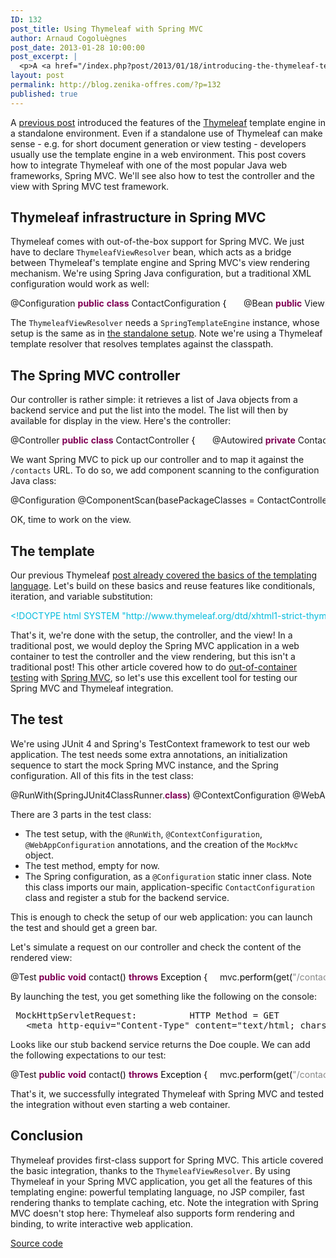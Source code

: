 ```yaml
---
ID: 132
post_title: Using Thymeleaf with Spring MVC
author: Arnaud Cogoluègnes
post_date: 2013-01-28 10:00:00
post_excerpt: |
  <p>A <a href="/index.php?post/2013/01/18/introducing-the-thymeleaf-template-engine">previous post</a> introduced the features of the <a href="http://www.thymeleaf.org/">Thymeleaf</a> template engine in a standalone environment. Even if a standalone use of Thymeleaf can make sense - e.g. for short document generation or view testing - developers usually use the template engine in a web environment. This post covers how to integrate Thymeleaf with one of the most popular Java web frameworks, Spring MVC. We'll see also how to test the controller and the view with Spring MVC test framework.</p>
layout: post
permalink: http://blog.zenika-offres.com/?p=132
published: true
---
```

<p>A <a href="/index.php?post/2013/01/18/introducing-the-thymeleaf-template-engine">previous post</a> introduced the features of the <a href="http://www.thymeleaf.org/">Thymeleaf</a> template engine in a standalone environment. Even if a standalone use of Thymeleaf can make sense - e.g. for short document generation or view testing - developers usually use the template engine in a web environment. This post covers how to integrate Thymeleaf with one of the most popular Java web frameworks, Spring MVC. We'll see also how to test the controller and the view with Spring MVC test framework.</p>
<!--more-->
<h2>Thymeleaf infrastructure in Spring MVC</h2> <p>Thymeleaf comes with out-of-the-box support for Spring MVC. We just have to declare <code>ThymeleafViewResolver</code> bean, which acts as a bridge between Thymeleaf's template engine and Spring MVC's view rendering mechanism. We're using Spring Java configuration, but a traditional XML configuration would work as well:</p> <pre class="java code java" style="font-family:inherit">@Configuration <span style="color: #7F0055; font-weight: bold;">public</span> <span style="color: #7F0055; font-weight: bold;">class</span> ContactConfiguration <span style="color: #000000;">&#123;</span> &nbsp;     @Bean <span style="color: #7F0055; font-weight: bold;">public</span> ViewResolver viewResolver<span style="color: #000000;">&#40;</span><span style="color: #000000;">&#41;</span> <span style="color: #000000;">&#123;</span>         ClassLoaderTemplateResolver templateResolver = <span style="color: #7F0055; font-weight: bold;">new</span> ClassLoaderTemplateResolver<span style="color: #000000;">&#40;</span><span style="color: #000000;">&#41;</span>;         templateResolver.<span style="color: #000000;">setTemplateMode</span><span style="color: #000000;">&#40;</span><span style="color: #888888;">&quot;XHTML&quot;</span><span style="color: #000000;">&#41;</span>;         templateResolver.<span style="color: #000000;">setPrefix</span><span style="color: #000000;">&#40;</span><span style="color: #888888;">&quot;views/&quot;</span><span style="color: #000000;">&#41;</span>;         templateResolver.<span style="color: #000000;">setSuffix</span><span style="color: #000000;">&#40;</span><span style="color: #888888;">&quot;.html&quot;</span><span style="color: #000000;">&#41;</span>;         SpringTemplateEngine engine = <span style="color: #7F0055; font-weight: bold;">new</span> SpringTemplateEngine<span style="color: #000000;">&#40;</span><span style="color: #000000;">&#41;</span>;         engine.<span style="color: #000000;">setTemplateResolver</span><span style="color: #000000;">&#40;</span>templateResolver<span style="color: #000000;">&#41;</span>; &nbsp;         ThymeleafViewResolver viewResolver = <span style="color: #7F0055; font-weight: bold;">new</span> ThymeleafViewResolver<span style="color: #000000;">&#40;</span><span style="color: #000000;">&#41;</span>;         viewResolver.<span style="color: #000000;">setTemplateEngine</span><span style="color: #000000;">&#40;</span>engine<span style="color: #000000;">&#41;</span>;         <span style="color: #7F0055; font-weight: bold;">return</span> viewResolver;     <span style="color: #000000;">&#125;</span> &nbsp; <span style="color: #000000;">&#125;</span></pre> <p>The <code>ThymeleafViewResolver</code> needs a <code>SpringTemplateEngine</code> instance, whose setup is the same as in <a href="/index.php?post/2013/01/18/Introducing-the-Thymeleaf-template-engine">the standalone setup</a>. Note we're using a Thymeleaf template resolver that resolves templates against the classpath.</p> <h2>The Spring MVC controller</h2> <p>Our controller is rather simple: it retrieves a list of Java objects from a backend service and put the list into the model. The list will then by available for display in the view. Here's the controller:</p> <pre class="java code java" style="font-family:inherit">@Controller <span style="color: #7F0055; font-weight: bold;">public</span> <span style="color: #7F0055; font-weight: bold;">class</span> ContactController <span style="color: #000000;">&#123;</span> &nbsp;     @Autowired <span style="color: #7F0055; font-weight: bold;">private</span> ContactService contactService; &nbsp;     @RequestMapping<span style="color: #000000;">&#40;</span><span style="color: #888888;">&quot;/contacts&quot;</span><span style="color: #000000;">&#41;</span>     <span style="color: #7F0055; font-weight: bold;">public</span> <span style="color: #000000;">String</span> contacts<span style="color: #000000;">&#40;</span>Model model<span style="color: #000000;">&#41;</span> <span style="color: #000000;">&#123;</span>         model.<span style="color: #000000;">addAttribute</span><span style="color: #000000;">&#40;</span><span style="color: #888888;">&quot;contacts&quot;</span>,contactService.<span style="color: #000000;">getContacts</span><span style="color: #000000;">&#40;</span><span style="color: #000000;">&#41;</span><span style="color: #000000;">&#41;</span>;         <span style="color: #7F0055; font-weight: bold;">return</span> <span style="color: #888888;">&quot;contacts&quot;</span>;     <span style="color: #000000;">&#125;</span> &nbsp; <span style="color: #000000;">&#125;</span></pre> <p>We want Spring MVC to pick up our controller and to map it against the <code>/contacts</code> URL. To do so, we add component scanning to the configuration Java class:</p> <pre class="java code java" style="font-family:inherit">@Configuration @ComponentScan<span style="color: #000000;">&#40;</span>basePackageClasses = ContactController.<span style="color: #7F0055; font-weight: bold;">class</span><span style="color: #000000;">&#41;</span> <span style="color: #7F0055; font-weight: bold;">public</span> <span style="color: #7F0055; font-weight: bold;">class</span> ContactConfiguration <span style="color: #000000;">&#123;</span> &nbsp;     ... &nbsp; <span style="color: #000000;">&#125;</span></pre> <p>OK, time to work on the view.</p> <h2>The template</h2> <p>Our previous Thymeleaf <a href="/index.php?post/2013/01/18/Introducing-the-Thymeleaf-template-engine">post already covered the basics of the templating language</a>. Let's build on these basics and reuse features like conditionals, iteration, and variable substitution:</p> <pre class="html code html" style="font-family:inherit"><span style="color: #00bbdd;">&lt;!DOCTYPE html SYSTEM &quot;http://www.thymeleaf.org/dtd/xhtml1-strict-thymeleaf-spring3-3.dtd&quot;&gt;</span> <span style="color: #009900;">&lt;<span style="color: #000000; font-weight: bold;">html</span> xmlns<span style="color: #66cc66;">=</span><span style="color: #ff0000;">&quot;http://www.w3.org/1999/xhtml&quot;</span></span> <span style="color: #009900;">      xmlns:th<span style="color: #66cc66;">=</span><span style="color: #ff0000;">&quot;http://www.thymeleaf.org&quot;</span>&gt;</span> <span style="color: #009900;">&lt;<span style="color: #000000; font-weight: bold;">head</span>&gt;</span>     <span style="color: #009900;">&lt;<span style="color: #000000; font-weight: bold;">title</span>&gt;</span>Contacts<span style="color: #009900;">&lt;<span style="color: #66cc66;">/</span><span style="color: #000000; font-weight: bold;">title</span>&gt;</span>     <span style="color: #009900;">&lt;<span style="color: #000000; font-weight: bold;">meta</span> <span style="color: #000066;">http-equiv</span><span style="color: #66cc66;">=</span><span style="color: #ff0000;">&quot;Content-Type&quot;</span> <span style="color: #000066;">content</span><span style="color: #66cc66;">=</span><span style="color: #ff0000;">&quot;text/html; charset=UTF-8&quot;</span> <span style="color: #66cc66;">/</span>&gt;</span> <span style="color: #009900;">&lt;<span style="color: #66cc66;">/</span><span style="color: #000000; font-weight: bold;">head</span>&gt;</span> <span style="color: #009900;">&lt;<span style="color: #000000; font-weight: bold;">body</span>&gt;</span> &nbsp; <span style="color: #009900;">&lt;<span style="color: #000000; font-weight: bold;">table</span> th:if<span style="color: #66cc66;">=</span><span style="color: #ff0000;">&quot;${not #lists.isEmpty(contacts)}&quot;</span>&gt;</span>     <span style="color: #009900;">&lt;<span style="color: #000000; font-weight: bold;">tr</span>&gt;</span>         <span style="color: #009900;">&lt;<span style="color: #000000; font-weight: bold;">th</span>&gt;</span>Firstname<span style="color: #009900;">&lt;<span style="color: #66cc66;">/</span><span style="color: #000000; font-weight: bold;">th</span>&gt;</span>         <span style="color: #009900;">&lt;<span style="color: #000000; font-weight: bold;">th</span>&gt;</span>Lastname<span style="color: #009900;">&lt;<span style="color: #66cc66;">/</span><span style="color: #000000; fo
nt-weight: bold;">th</span>&gt;</span>     <span style="color: #009900;">&lt;<span style="color: #66cc66;">/</span><span style="color: #000000; font-weight: bold;">tr</span>&gt;</span>     <span style="color: #009900;">&lt;<span style="color: #000000; font-weight: bold;">tr</span> th:each<span style="color: #66cc66;">=</span><span style="color: #ff0000;">&quot;contact : ${contacts}&quot;</span>&gt;</span>         <span style="color: #009900;">&lt;<span style="color: #000000; font-weight: bold;">td</span> th:<span style="color: #000066;">text</span><span style="color: #66cc66;">=</span><span style="color: #ff0000;">&quot;${contact.lastname}&quot;</span>&gt;</span>The first name<span style="color: #009900;">&lt;<span style="color: #66cc66;">/</span><span style="color: #000000; font-weight: bold;">td</span>&gt;</span>         <span style="color: #009900;">&lt;<span style="color: #000000; font-weight: bold;">td</span> th:<span style="color: #000066;">text</span><span style="color: #66cc66;">=</span><span style="color: #ff0000;">&quot;${contact.firstname}&quot;</span>&gt;</span>The last name<span style="color: #009900;">&lt;<span style="color: #66cc66;">/</span><span style="color: #000000; font-weight: bold;">td</span>&gt;</span>     <span style="color: #009900;">&lt;<span style="color: #66cc66;">/</span><span style="color: #000000; font-weight: bold;">tr</span>&gt;</span> <span style="color: #009900;">&lt;<span style="color: #66cc66;">/</span><span style="color: #000000; font-weight: bold;">table</span>&gt;</span> &nbsp; <span style="color: #009900;">&lt;<span style="color: #66cc66;">/</span><span style="color: #000000; font-weight: bold;">body</span>&gt;</span> <span style="color: #009900;">&lt;<span style="color: #66cc66;">/</span><span style="color: #000000; font-weight: bold;">html</span>&gt;</span></pre> <p>That's it, we're done with the setup, the controller, and the view! In a traditional post, we would deploy the Spring MVC application in a web container to test the controller and the view rendering, but this isn't a traditional post! This other article covered how to do <a href="/index.php?post/2013/01/15/spring-mvc-test-framework">out-of-container testing</a> with <a href="/index.php?post/2013/01/15/REST-Web-Services-testing-with-Spring-MVC">Spring MVC</a>, so let's use this excellent tool for testing our Spring MVC and Thymeleaf integration.</p> <h2>The test</h2> <p>We're using JUnit 4 and Spring's TestContext framework to test our web application. The test needs some extra annotations, an initialization sequence to start the mock Spring MVC instance, and the Spring configuration. All of this fits in the test class:</p> <pre class="java code java" style="font-family:inherit">@RunWith<span style="color: #000000;">&#40;</span>SpringJUnit4ClassRunner.<span style="color: #7F0055; font-weight: bold;">class</span><span style="color: #000000;">&#41;</span> @ContextConfiguration @WebAppConfiguration <span style="color: #7F0055; font-weight: bold;">public</span> <span style="color: #7F0055; font-weight: bold;">class</span> SpringMvcTest <span style="color: #000000;">&#123;</span> &nbsp;     @Autowired     WebApplicationContext ctx; &nbsp;     MockMvc mvc; &nbsp;     @Before <span style="color: #7F0055; font-weight: bold;">public</span> <span style="color: #7F0055; font-weight: bold;">void</span> setUp<span style="color: #000000;">&#40;</span><span style="color: #000000;">&#41;</span> <span style="color: #7F0055; font-weight: bold;">throws</span> <span style="color: #000000;">Exception</span> <span style="color: #000000;">&#123;</span>         mvc = webAppContextSetup<span style="color: #000000;">&#40;</span>ctx<span style="color: #000000;">&#41;</span>.<span style="color: #000000;">build</span><span style="color: #000000;">&#40;</span><span style="color: #000000;">&#41;</span>;     <span style="color: #000000;">&#125;</span> &nbsp;     @Test     <span style="color: #7F0055; font-weight: bold;">public</span> <span style="color: #7F0055; font-weight: bold;">void</span> contact<span style="color: #000000;">&#40;</span><span style="color: #000000;">&#41;</span> <span style="color: #7F0055; font-weight: bold;">throws</span> <span style="color: #000000;">Exception</span> <span style="color: #000000;">&#123;</span> &nbsp;     <span style="color: #000000;">&#125;</span> &nbsp;     @Configuration     @<span style="color: #a1a100;">import(ContactConfiguration.class)</span>     <span style="color: #7F0055; font-weight: bold;">public</span> <span style="color: #7F0055; font-weight: bold;">static</span> <span style="color: #7F0055; font-weight: bold;">class</span> TestConfiguration <span style="color: #000000;">&#123;</span> &nbsp;         @Bean         <span style="color: #7F0055; font-weight: bold;">public</span> ContactService contactService<span style="color: #000000;">&#40;</span><span style="color: #000000;">&#41;</span> <span style="color: #000000;">&#123;</span>             <span style="color: #7F0055; font-weight: bold;">return</span> <span style="color: #7F0055; font-weight: bold;">new</span> StubContactService<span style="color: #000000;">&#40;</span><span style="color: #000000;">&#41;</span>;         <span style="color: #000000;">&#125;</span> &nbsp;     <span style="color: #000000;">&#125;</span> &nbsp; <span style="color: #000000;">&#125;</span></pre> <p>There are 3 parts in the test class:</p> <ul> <li>The test setup, with the <code>@RunWith</code>, <code>@ContextConfiguration</code>, <code>@WebAppConfiguration</code> annotations, and the creation of the <code>MockMvc</code> object.</li> <li>The test method, empty for now.</li> <li>The Spring configuration, as a <code>@Configuration</code> static inner class. Note this class imports our main, application-specific <code>ContactConfiguration</code> class and register a stub for the backend service.</li> </ul> <p>This is enough to check the setup of our web application: you can launch the test and should get a green bar.</p> <p>Let's simulate a request on our controller and check the content of the rendered view:</p> <pre class="java code java" style="font-family:inherit">@Test <span style="color: #7F0055; font-weight: bold;">public</span> <span style="color: #7F0055; font-weight: bold;">void</span> contact<span style="color: #000000;">&#40;</span><span style="color: #000000;">&#41;</span> <span style="color: #7F0055; font-weight: bold;">throws</span> <span style="color: #000000;">Exception</span> <span style="color: #000000;">&#123;</span>     mvc.<span style="color: #000000;">perform</span><span style="color: #000000;">&#40;</span>get<span style="color: #000000;">&#40;</span><span style="color: #888888;">&quot;/contacts&quot;</span><span style="color: #000000;">&#41;</span><span style="color: #000000;">&#41;</span>         .<span style="color: #000000;">andDo</span><span style="color: #000000;">&#40;</span>print<span style="color: #000000;">&#40;</span><span style="color: #000000;">&#41;</span><span style="color: #000000;">&#41;</span>; <span style="color: #000000;">&#125;</span></pre> <p>By launching the test, you get something like the following on the console:</p> <pre> MockHttpServletRequest:          HTTP Method = GET          Request URI = /contacts           Parameters = {}              Headers = {}              Handler:                 Type = com.zenika.web.ContactController                Async:    Was async started = false         Async result = null   Resolved Exception:                 Type = null         ModelAndView:            View name = contacts                 View = null            Attribute = contacts                value = [com.zenika.Contact@605b28c9, com.zenika.Contact@d2d58b]             FlashMap: MockHttpServletResponse:               Status = 200        Error message = null              Headers = {Content-Type=[text/html;charset=ISO-8859-1]}         Content type = text/html;charset=ISO-8859-1                 Body = &lt;!DOCTYPE html PUBLIC &quot;-//W3C//DTD XHTML 1.0 Strict//EN&quot; &quot;http://www.w3.org/TR/xhtml1/DTD/xhtml1-strict.dtd&quot;&gt; &lt;html xmlns=&quot;http://www.w3.org/1999/xhtml&quot;&gt; &lt;head&gt;     &lt;title&gt;Contacts&lt;/title&gt;
   &lt;meta http-equiv=&quot;Content-Type&quot; content=&quot;text/html; charset=UTF-8&quot; /&gt; &lt;/head&gt; &lt;body&gt; &lt;table&gt;     &lt;tr&gt;         &lt;th rowspan=&quot;1&quot; colspan=&quot;1&quot;&gt;Firstname&lt;/th&gt;         &lt;th rowspan=&quot;1&quot; colspan=&quot;1&quot;&gt;Lastname&lt;/th&gt;     &lt;/tr&gt;     &lt;tr&gt;         &lt;td rowspan=&quot;1&quot; colspan=&quot;1&quot;&gt;Doe&lt;/td&gt;         &lt;td rowspan=&quot;1&quot; colspan=&quot;1&quot;&gt;John&lt;/td&gt;     &lt;/tr&gt;&lt;tr&gt;         &lt;td rowspan=&quot;1&quot; colspan=&quot;1&quot;&gt;Doe&lt;/td&gt;         &lt;td rowspan=&quot;1&quot; colspan=&quot;1&quot;&gt;Jane&lt;/td&gt;     &lt;/tr&gt; &lt;/table&gt; &lt;/body&gt; &lt;/html&gt;        Forwarded URL = null       Redirected URL = null              Cookies = [] </pre> <p>Looks like our stub backend service returns the Doe couple. We can add the following expectations to our test:</p> <pre class="java code java" style="font-family:inherit">@Test <span style="color: #7F0055; font-weight: bold;">public</span> <span style="color: #7F0055; font-weight: bold;">void</span> contact<span style="color: #000000;">&#40;</span><span style="color: #000000;">&#41;</span> <span style="color: #7F0055; font-weight: bold;">throws</span> <span style="color: #000000;">Exception</span> <span style="color: #000000;">&#123;</span>     mvc.<span style="color: #000000;">perform</span><span style="color: #000000;">&#40;</span>get<span style="color: #000000;">&#40;</span><span style="color: #888888;">&quot;/contacts&quot;</span><span style="color: #000000;">&#41;</span><span style="color: #000000;">&#41;</span>         .<span style="color: #000000;">andExpect</span><span style="color: #000000;">&#40;</span>status<span style="color: #000000;">&#40;</span><span style="color: #000000;">&#41;</span>.<span style="color: #000000;">isOk</span><span style="color: #000000;">&#40;</span><span style="color: #000000;">&#41;</span><span style="color: #000000;">&#41;</span>         .<span style="color: #000000;">andExpect</span><span style="color: #000000;">&#40;</span>content<span style="color: #000000;">&#40;</span><span style="color: #000000;">&#41;</span>.<span style="color: #000000;">string</span><span style="color: #000000;">&#40;</span>containsString<span style="color: #000000;">&#40;</span><span style="color: #888888;">&quot;John&quot;</span><span style="color: #000000;">&#41;</span><span style="color: #000000;">&#41;</span><span style="color: #000000;">&#41;</span>         .<span style="color: #000000;">andExpect</span><span style="color: #000000;">&#40;</span>content<span style="color: #000000;">&#40;</span><span style="color: #000000;">&#41;</span>.<span style="color: #000000;">string</span><span style="color: #000000;">&#40;</span>containsString<span style="color: #000000;">&#40;</span><span style="color: #888888;">&quot;Jane&quot;</span><span style="color: #000000;">&#41;</span><span style="color: #000000;">&#41;</span><span style="color: #000000;">&#41;</span>; <span style="color: #000000;">&#125;</span></pre> <p>That's it, we successfully integrated Thymeleaf with Spring MVC and tested the integration without even starting a web container.</p> <h2>Conclusion</h2> <p>Thymeleaf provides first-class support for Spring MVC. This article covered the basic integration, thanks to the <code>ThymeleafViewResolver</code>. By using Thymeleaf in your Spring MVC application, you get all the features of this templating engine: powerful templating language, no JSP compiler, fast rendering thanks to template caching, etc. Note the integration with Spring MVC doesn't stop here: Thymeleaf also supports form rendering and binding, to write interactive web application.</p> <p><a href="https://github.com/acogoluegnes/blog-thymeleaf">Source code</a></p>